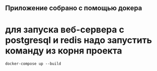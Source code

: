 ## Приложение собрано с помощью докера 
# для запуска веб-сервера с postgresql и redis надо запустить команду из корня проекта 
`docker-compose up --build` 